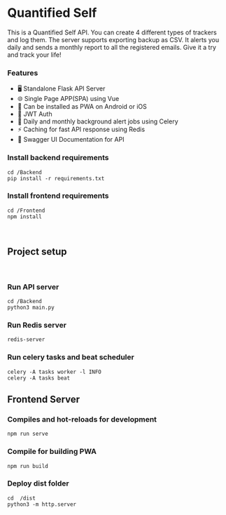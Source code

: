 # Quantified Self
This is a Quantified Self API. You can create 4 different types of trackers and log them.
    The server supports exporting backup as CSV. It alerts you daily and sends a monthly report to all the registered emails. 
    Give it a try and track your life!

### Features

- 🖥️ Standalone Flask API Server
- 🌐 Single Page APP(SPA) using Vue
- 📲 Can be installed as PWA on Android or iOS
- 🔐 JWT Auth
- 🔔 Daily and monthly background alert jobs using Celery
- ⚡ Caching for fast API response using Redis
- 📄 Swagger UI Documentation for API

### Install backend requirements
```
cd /Backend
pip install -r requirements.txt

```

### Install frontend requirements
```
cd /Frontend
npm install
```
<br>

## Project setup
<br>

### Run API server 
```
cd /Backend
python3 main.py
```


### Run Redis server 
```
redis-server
```

### Run celery tasks and beat scheduler
```
celery -A tasks worker -l INFO
celery -A tasks beat
```


## Frontend Server

### Compiles and hot-reloads for development
```
npm run serve
```

### Compile for building PWA
```
npm run build
```
### Deploy dist folder
```
cd  /dist
python3 -m http.server
```